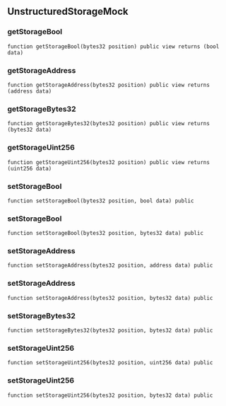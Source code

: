 ## UnstructuredStorageMock

### getStorageBool

```solidity
function getStorageBool(bytes32 position) public view returns (bool data)
```

### getStorageAddress

```solidity
function getStorageAddress(bytes32 position) public view returns (address data)
```

### getStorageBytes32

```solidity
function getStorageBytes32(bytes32 position) public view returns (bytes32 data)
```

### getStorageUint256

```solidity
function getStorageUint256(bytes32 position) public view returns (uint256 data)
```

### setStorageBool

```solidity
function setStorageBool(bytes32 position, bool data) public
```

### setStorageBool

```solidity
function setStorageBool(bytes32 position, bytes32 data) public
```

### setStorageAddress

```solidity
function setStorageAddress(bytes32 position, address data) public
```

### setStorageAddress

```solidity
function setStorageAddress(bytes32 position, bytes32 data) public
```

### setStorageBytes32

```solidity
function setStorageBytes32(bytes32 position, bytes32 data) public
```

### setStorageUint256

```solidity
function setStorageUint256(bytes32 position, uint256 data) public
```

### setStorageUint256

```solidity
function setStorageUint256(bytes32 position, bytes32 data) public
```


